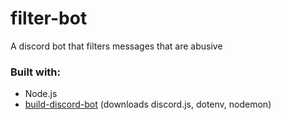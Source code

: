 # filter-bot
A discord bot that filters messages that are abusive

### Built with:
- Node.js
- [build-discord-bot](https://github.com/harshil1712/build-discord-bot) (downloads discord.js, dotenv, nodemon)
